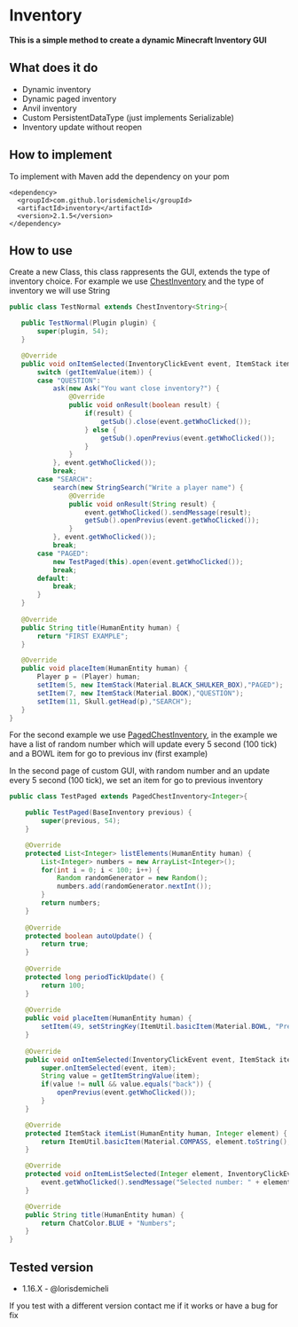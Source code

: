 # Inventory

**This is a simple method to create a dynamic Minecraft Inventory GUI**

## What does it do

- Dynamic inventory
- Dynamic paged inventory
- Anvil inventory
- Custom PersistentDataType (just implements Serializable)
- Inventory update without reopen

## How to implement

To implement with Maven add the dependency on your pom

```
<dependency>
  <groupId>com.github.lorisdemicheli</groupId>
  <artifactId>inventory</artifactId>
  <version>2.1.5</version>
</dependency>
```

## How to use

Create a new Class, this class rappresents the GUI, extends the type of inventory choice.
For example we use [ChestInventory](https://github.com/lorisdemicheli/Inventory/blob/main/src/main/java/com/github/lorisdemicheli/inventory/ChestInventory.java)
 and the type of inventory we will use String
 
 ```java
public class TestNormal extends ChestInventory<String>{

	public TestNormal(Plugin plugin) {
		super(plugin, 54);
	}

	@Override
	public void onItemSelected(InventoryClickEvent event, ItemStack item) {
		switch (getItemValue(item)) {
		case "QUESTION":
			ask(new Ask("You want close inventory?") {			
				@Override
				public void onResult(boolean result) {
					if(result) {
						getSub().close(event.getWhoClicked());
					} else {
						getSub().openPrevius(event.getWhoClicked());
					}
				}
			}, event.getWhoClicked());
			break;
		case "SEARCH":
			search(new StringSearch("Write a player name") {
				@Override
				public void onResult(String result) {
					event.getWhoClicked().sendMessage(result);
					getSub().openPrevius(event.getWhoClicked());
				}
			}, event.getWhoClicked());
			break;
		case "PAGED":
			new TestPaged(this).open(event.getWhoClicked());
			break;
		default:
			break;
		}
	}
	
	@Override
	public String title(HumanEntity human) {
		return "FIRST EXAMPLE";
	}

	@Override
	public void placeItem(HumanEntity human) {
		Player p = (Player) human;
		setItem(5, new ItemStack(Material.BLACK_SHULKER_BOX),"PAGED");
		setItem(7, new ItemStack(Material.BOOK),"QUESTION");
		setItem(11, Skull.getHead(p),"SEARCH");
	}
}
```

For the second example we use [PagedChestInventory](https://github.com/lorisdemicheli/Inventory/blob/main/src/main/java/com/github/lorisdemicheli/inventory/PagedChestInventory.java),
in the example we have a list of random number which will update every 5 second (100 tick) and a BOWL item for go to previous inv (first example)


In the second page of custom GUI, with random number and an update every 5 second (100 tick), we set an item for go to previous inventory

```java
public class TestPaged extends PagedChestInventory<Integer>{

	public TestPaged(BaseInventory previous) {
		super(previous, 54);
	}

	@Override
	protected List<Integer> listElements(HumanEntity human) {
		List<Integer> numbers = new ArrayList<Integer>();
		for(int i = 0; i < 100; i++) {
			Random randomGenerator = new Random();
			numbers.add(randomGenerator.nextInt());
		}
		return numbers;
	}
	
	@Override
	protected boolean autoUpdate() {
		return true;
	}
	
	@Override
	protected long periodTickUpdate() {
		return 100;
	}
	
	@Override
	public void placeItem(HumanEntity human) {
		setItem(49, setStringKey(ItemUtil.basicItem(Material.BOWL, "Previous inv", 1),"back"));
	}
	
	@Override
	public void onItemSelected(InventoryClickEvent event, ItemStack item) {
		super.onItemSelected(event, item);
		String value = getItemStringValue(item);
		if(value != null && value.equals("back")) {
			openPrevius(event.getWhoClicked());
		}
	}

	@Override
	protected ItemStack itemList(HumanEntity human, Integer element) {
		return ItemUtil.basicItem(Material.COMPASS, element.toString(), 1);
	}

	@Override
	protected void onItemListSelected(Integer element, InventoryClickEvent event) {
		event.getWhoClicked().sendMessage("Selected number: " + element);
	}

	@Override
	public String title(HumanEntity human) {
		return ChatColor.BLUE + "Numbers";
	}
}
```


## Tested version

- 1.16.X - @lorisdemicheli

If you test with a different version contact me if it works or have a bug for fix
